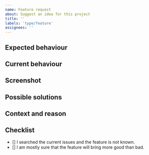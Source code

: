 ```yaml
---
name: Feature request
about: Suggest an idea for this project
title: ''
labels: 'type/feature'
assignees: ''
---
```


<!--- Provide a general summary of the feature in the Title above. -->

## Expected behaviour
<!--- Tell us how it should work. -->

## Current behaviour
<!--- Explain the difference from current behavior. -->

## Screenshot
<!--- (Optional) -->
<!--- Add a screenshot of your idea to help us understand it and implement it as easily as possible. -->

## Possible solutions
<!--- (Optional) -->
<!--- Give us ideas about how to implement the addition. -->

## Context and reason
<!--- Providing context helps us come up with a solution that is most useful in the real world. -->

## Checklist
<!--- Go over all the following points, and put an `x` in all the boxes that apply. -->
- [] I searched the current issues and the feature is not known.
- [] I am mostly sure that the feature will bring more good than bad.
